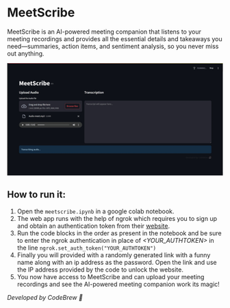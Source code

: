 # MeetScribe
MeetScribe is an AI-powered meeting companion that listens to your meeting recordings and provides all the essential details and takeaways you need—summaries, action items, and sentiment analysis, so you never miss out anything.  

![MeetScribe Demo](assets/demo.gif)

## How to run it:
1. Open the `meetscribe.ipynb` in a google colab notebook.
2. The web app runs with the help of ngrok which requires you to sign up and obtain an authentication token from their [website](https://dashboard.ngrok.com/signup).
3. Run the code blocks in the order as present in the notebook and be sure to enter the ngrok authentication in place of _<YOUR_AUTHTOKEN>_ in the line `ngrok.set_auth_token("YOUR_AUTHTOKEN")`
4. Finally you will provided with a randomly generated link with a funny name along with an ip address as the password. Open the link and use the IP address provided by the code to unlock the website.
5. You now have access to MeetScribe and can upload your meeting recordings and see the AI-powered meeting companion work its magic!


_Developed by CodeBrew 🤖_
